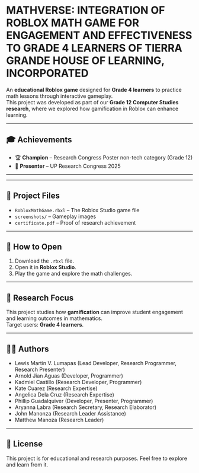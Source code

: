 # MATHVERSE: INTEGRATION OF ROBLOX MATH GAME FOR ENGAGEMENT AND EFFECTIVENESS TO GRADE 4 LEARNERS OF TIERRA GRANDE HOUSE OF LEARNING, INCORPORATED 

An **educational Roblox game** designed for **Grade 4 learners** to practice math lessons through interactive gameplay.  
This project was developed as part of our **Grade 12 Computer Studies research**, where we explored how gamification in Roblox can enhance learning.

---

## 🎓 Achievements
- 🏆 **Champion** – Research Congress Poster non-tech category (Grade 12)  
- 🎤 **Presenter** – UP Research Congress 2025  

---

---

## 📂 Project Files
- `RobloxMathGame.rbxl` – The Roblox Studio game file  
- `screenshots/` – Gameplay images  
- `certificate.pdf` – Proof of research achievement  

---

## 🚀 How to Open
1. Download the `.rbxl` file.  
2. Open it in **Roblox Studio**.  
3. Play the game and explore the math challenges.  

---

## 📖 Research Focus
This project studies how **gamification** can improve student engagement and learning outcomes in mathematics.  
Target users: **Grade 4 learners**.  

---

## 👨‍💻 Authors
- Lewis Martin V. Lumapas (Lead Developer, Research Programmer, Research Presenter)
- Arnold Jian Aguas (Developer, Programmer)
- Kadmiel Castillo (Research Developer, Programmer)
- Kate Cuarez (Research Expertise)
- Angelica Dela Cruz (Research Expertise)
- Phillip Guadalquiver (Developer, Presenter, Programmer)
- Aryanna Labra (Research Secretary, Research Elaborator)
- John Manonza (Research Leader Assistance)
- Matthew Manoza (Research Leader)  


---

## 📜 License
This project is for educational and research purposes. Feel free to explore and learn from it.

